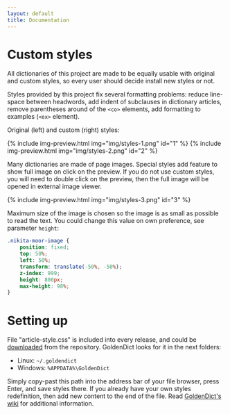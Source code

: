 ```yaml
---
layout: default
title: Documentation
---
```


# Custom styles

All dictionaries of this project are made to be equally usable with original and custom styles, so every user should decide install new styles or not.

Styles provided by this project fix several formatting problems: reduce line-space between headwords, add indent of subclauses in dictionary articles, remove parentheses around of the `<co>` elements, add formatting to examples (`<ex>` element).

Original (left) and custom (right) styles:

{% include img-preview.html img="img/styles-1.png" id="1" %}
{% include img-preview.html img="img/styles-2.png" id="2" %}

Many dictionaries are made of page images. Special styles add feature to show full image on click on the preview. If you do not use custom styles, you will need to double click on the preview, then the full image will be opened in external image viewer.

{% include img-preview.html img="img/styles-3.png" id="3" %}

Maximum size of the image is chosen so the image is as small as possible to read the text. You could change this value on own preference, see parameter `height`:

```css
.nikita-moor-image {
    position: fixed;
    top: 50%;
    left: 50%;
    transform: translate(-50%, -50%);
    z-index: 999;
    height: 800px;
    max-height: 98%;
}
```


# Setting up

File "article-style.css" is included into every release, and could be [downloaded][1] from the repository. GoldenDict looks for it in the next folders:

* Linux: `~/.goldendict`
* Windows: `%APPDATA%\GoldenDict`

Simply copy-past this path into the address bar of your file browser, press Enter, and save styles there. If you already have your own styles redefinition, then add new content to the end of the file. Read [GoldenDict's wiki][2] for additional information.


[1]: https://github.com/nikita-moor/latin-dictionary/blob/master/utils/article-style.css
[2]: http://goldendict.org/wiki/index.php/FAQ#How_do_I_change_the_font_used_for_the_articles.3F_Or_alter_its_appearance_in_any_other_way.3F

